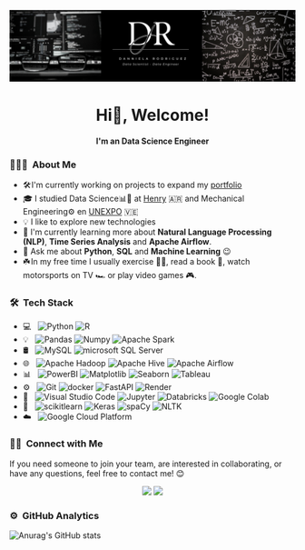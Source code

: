 ![image](https://github.com/DanniRodrJ/DanniRodrJ/blob/main/github.png)

<h1 align="center"> Hi👋, Welcome! </h1> 
<h4 align="center"> I'm an Data Science Engineer </h4> 

<h3> 👩🏻‍💻 &nbsp;About Me </h3>

- 🛠️ I'm currently working on projects to expand my [portfolio](https://www.datascienceportfol.io/dannirodrj)
- 🎓 I studied Data Science📊🤖 at [Henry](https://www.soyhenry.com/) 🇦🇷 and Mechanical Engineering⚙️ en [UNEXPO](https://virtualunexpo.com/) 🇻🇪 
- 💡 I like to explore new technologies 
- 🌱 I'm currently learning more about **Natural Language Processing (NLP)**, **Time Series Analysis** and **Apache Airflow**. 
- 💬 Ask me about **Python**, **SQL** and **Machine Learning** 😉
- ☘️ In my free time I usually exercise 🏋️‍♀️, read a book 📖, watch motorsports on TV 🏎️ or play video games 🎮. 

### 🛠 &nbsp;Tech Stack 

- 💻 &nbsp;
  ![Python](https://img.shields.io/badge/-Python-05122A?style=flat&logo=python)
  ![R](https://img.shields.io/badge/-R-05122A?style=flat&logo=r)
- 💡 &nbsp;
  ![Pandas](https://img.shields.io/badge/-Pandas-05122A?style=flat&logo=pandas)
  ![Numpy](https://img.shields.io/badge/-Numpy-05122A?style=flat&logo=numpy)
  ![Apache Spark](https://img.shields.io/badge/-Apache%20Spark-05122A?style=flat&logo=apachespark)
- 🛢 &nbsp;
  ![MySQL](https://img.shields.io/badge/-MySQL-05122A?style=flat&logo=mysql)
  ![microsoft SQL Server](https://img.shields.io/badge/-Microsoft%20SQL%20Server-05122A?style=flat&logo=microsoftsqlserver)
- 🌐 &nbsp;
  ![Apache Hadoop](https://img.shields.io/badge/-Apache%20Hadoop-05122A?style=flat&logo=apachehadoop)
  ![Apache Hive](https://img.shields.io/badge/-Apache%20Hive-05122A?style=flat&logo=hive)
  ![Apache Airflow](https://img.shields.io/badge/-Apache%20Airflow-05122A?style=flat&logo=apache%20airflow&logoColor=white)
- 📊 &nbsp;
  ![PowerBI](https://img.shields.io/badge/-Power%20BI-05122A?style=flat&logo=powerbi)
  ![Matplotlib](https://img.shields.io/badge/-Matplotlib-05122A?style=flat&logo=matplotlib&logoColor=white)
  ![Seaborn](https://img.shields.io/badge/-Seaborn-05122A?style=flat&logo=seaborn&logoColor=white)
  ![Tableau](https://img.shields.io/badge/-Tableau-05122A?style=flat&logo=tableau)
- ⚙️ &nbsp;
  ![Git](https://img.shields.io/badge/-Git-05122A?style=flat&logo=git)
  ![docker](https://img.shields.io/badge/-Docker-05122A?style=flat&logo=docker)
  ![FastAPI](https://img.shields.io/badge/-FastAPI-05122A?style=flat&logo=fastapi)
  ![Render](https://img.shields.io/badge/-Render-05122A?style=flat&logo=render)
- 🔧 &nbsp;
  ![Visual Studio Code](https://img.shields.io/badge/-Visual%20Studio%20Code-05122A?style=flat&logo=visual-studio-code&logoColor=007ACC)
  ![Jupyter](https://img.shields.io/badge/-Jupyter-05122A?style=flat&logo=jupyter)
  ![Databricks](https://img.shields.io/badge/-Databricks-05122A?style=flat&logo=databricks)
  ![Google Colab](https://img.shields.io/badge/-Google%20Colab-05122A?style=flat&logo=googlecolab)
- 🤖 &nbsp;
  ![scikitlearn](https://img.shields.io/badge/-Scikit%20learn-05122A?style=flat&logo=scikitlearn)
  ![Keras](https://img.shields.io/badge/-Keras-05122A?style=flat&logo=keras)
  ![spaCy](https://img.shields.io/badge/-spaCy-05122A?style=flat&logo=spacy)
  ![NLTK](https://img.shields.io/badge/-NLTK-05122A?style=flat&logo=nltk)
- ​☁️ &nbsp;
  ![Google Cloud Platform](https://img.shields.io/badge/-Google%20Cloud%20Platform-05122A?style=flat&logo=google%20cloud&logoColor=white)
  

### 🤝🏻 &nbsp;Connect with Me
If you need someone to join your team, are interested in collaborating, or have any questions, feel free to contact me! 😊

<p align="center">
  <a href="https://linkedin.com/in/danniela-rodriguez-jove-/"><img src="https://img.shields.io/badge/-Danniela%20Rodriguez%20Jove-0077B5?style=flat&logo=Linkedin&logoColor=white"/></a>
  <a href="mailto:dannielarodriguezjove@gmail.com"><img src="https://img.shields.io/badge/-dannielarodriguezjove@gmail.com-D14836?style=flat&logo=Gmail&logoColor=white"/></a>
</p>

### ⚙️ &nbsp;GitHub Analytics
![Anurag's GitHub stats](https://github-readme-stats.vercel.app/api?username=DanniRodrJ&show_icons=true&theme=dracula)

